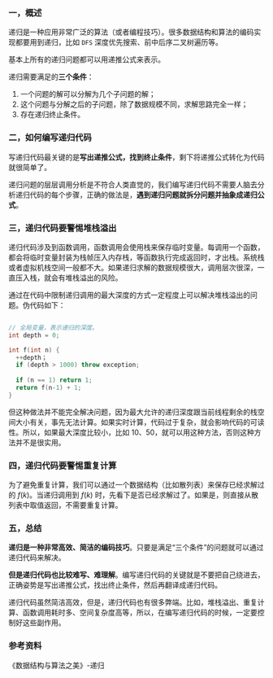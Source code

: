 ### 一，概述

递归是一种应用非常广泛的算法（或者编程技巧）。很多数据结构和算法的编码实现都要用到递归，比如 `DFS` 深度优先搜索、前中后序二叉树遍历等。

基本上所有的递归问题都可以用递推公式来表示。

递归需要满足的**三个条件**：

1. 一个问题的解可以分解为几个子问题的解；
2. 这个问题与分解之后的子问题，除了数据规模不同，求解思路完全一样；
3. 存在递归终止条件。

### 二，如何编写递归代码

写递归代码最关键的是**写出递推公式，找到终止条件**，剩下将递推公式转化为代码就很简单了。

递归问题的层层调用分析是不符合人类直觉的，我们编写递归代码不需要人脑去分析递归代码的每个步骤，正确的做法是，**遇到递归问题就拆分问题并抽象成递归公式**。

### 三，递归代码要警惕堆栈溢出

递归代码涉及到函数调用，函数调用会使用栈来保存临时变量。每调用一个函数，都会将临时变量封装为栈帧压入内存栈，等函数执行完成返回时，才出栈。系统栈或者虚拟机栈空间一般都不大。如果递归求解的数据规模很大，调用层次很深，一直压入栈，就会有堆栈溢出的风险。

通过在代码中限制递归调用的最大深度的方式一定程度上可以解决堆栈溢出的问题。伪代码如下：

```cpp

// 全局变量，表示递归的深度。
int depth = 0;

int f(int n) {
  ++depth；
  if (depth > 1000) throw exception;
  
  if (n == 1) return 1;
  return f(n-1) + 1;
}
```

但这种做法并不能完全解决问题，因为最大允许的递归深度跟当前线程剩余的栈空间大小有关，事先无法计算。如果实时计算，代码过于复杂，就会影响代码的可读性。所以，如果最大深度比较小，比如 10、50，就可以用这种方法，否则这种方法并不是很实用。

### 四，递归代码要警惕重复计算

为了避免重复计算，我们可以通过一个数据结构（比如散列表）来保存已经求解过的 $f(k)$。当递归调用到 $f(k)$ 时，先看下是否已经求解过了。如果是，则直接从散列表中取值返回，不需要重复计算。

### 五，总结

**递归是一种非常高效、简洁的编码技巧**。只要是满足“三个条件”的问题就可以通过递归代码来解决。

**但是递归代码也比较难写、难理解**。编写递归代码的关键就是不要把自己绕进去，正确姿势是写出递推公式，找出终止条件，然后再翻译成递归代码。

递归代码虽然简洁高效，但是，递归代码也有很多弊端。比如，堆栈溢出、重复计算、函数调用耗时多、空间复杂度高等，所以，在编写递归代码的时候，一定要控制好这些副作用。

### 参考资料

《数据结构与算法之美》-递归
